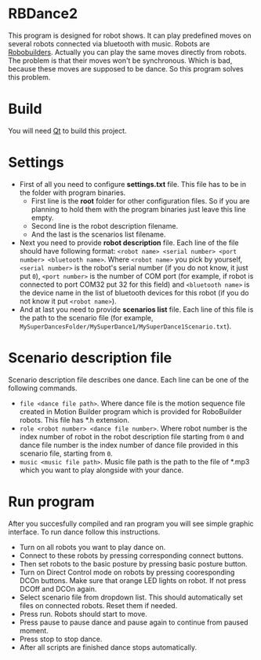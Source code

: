 RBDance2
========

This program is designed for robot shows. It can play predefined moves on several robots connected via bluetooth with music. Robots are [Robobuilders](http://www.robobuilder.net/en/). 
Actually you can play the same moves directly from robots. The problem is that their moves won't be synchronous. Which is bad, because these moves are supposed to be dance.
So this program solves this problem.

Build
=====
You will need [Qt](http://qt-project.org/) to build this project.

Settings
========

* First of all you need to configure __settings.txt__ file. This file has to be in the folder with program binaries.
  * First line is the __root__ folder for other configuration files. So if you are planning to hold them with the program binaries just leave this line empty.
  * Second line is the robot description filename.
  * And the last is the scenarios list filename.
* Next you need to provide __robot description__ file. Each line of the file should have following format: 
`<robot name> <serial number> <port number> <bluetooth name>`.
Where `<robot name>` you pick by yourself, `<serial number>` is the robot's serial number (if you do not know, it just put `0`), `<port number>` is the number of COM port (for example, if robot is connected to port COM32 put 32 for this field) and `<bluetooth name>` is the device name in the list of bluetooth devices for this robot (if you do not know it put `<robot name>`).
* And at last you need to provide __scenarios list__ file. Each line of this file is the path to the scenario file (for example, `MySuperDancesFolder/MySuperDance1/MySuperDance1Scenario.txt`).

Scenario description file
=========================

Scenario description file describes one dance. Each line can be one of the following commands.
* `file <dance file path>`. Where dance file is the motion sequence file created in Motion Builder program which is provided for RoboBuilder robots. This file has *.h extension.
* `role <robot number> <dance file number>`. Where robot number is the index number of robot in the robot description file starting from `0` and dance file number is the index number of dance file provided in this scenario file, starting from `0`.
* `music <music file path>`. Music file path is the path to the file of *.mp3 which you want to play alongside with your dance.

Run program
===========
After you succesfully compiled and ran program you will see simple graphic interface. To run dance follow this instructions.
* Turn on all robots you want to play dance on.
* Connect to these robots by pressing corresponding connect buttons.
* Then set robots to the basic posture by pressing basic posture button.
* Turn on Direct Control mode on robots by pressing cooresponding DCOn buttons. Make sure that orange LED lights on robot. If not press DCOff and DCOn again.
* Select scenario file from dropdown list. This should automatically set files on connected robots. Reset them if needed.
* Press run. Robots should start to move.
* Press pause to pause dance and pause again to continue from paused moment.
* Press stop to stop dance.
* After all scripts are finished dance stops automatically.
